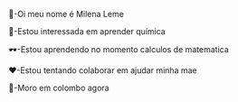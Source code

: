 :lipstick:-Oi meu nome é Milena Leme

:high_heel:-Estou interessada em aprender química 

:dark_sunglasses:-Estou aprendendo no momento calculos de matematica

:hearts:-Estou tentando colaborar em ajudar minha mae

:crown:-Moro em colombo agora 


